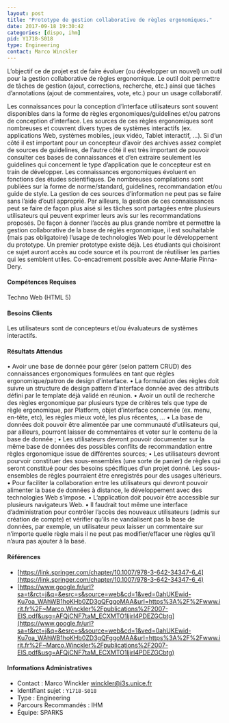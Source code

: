 ```yaml
---
layout: post
title: "Prototype de gestion collaborative de règles ergonomiques."
date: 2017-09-18 19:30:42
categories: [dispo, ihm]
pid: Y1718-S018
type: Engineering
contact: Marco Winckler
---
```

       
L’objectif ce de projet est de faire évoluer (ou développer un nouvel) un outil pour la gestion collaborative de règles ergonomique. Le outil doit permettre de tâches de gestion (ajout, corrections, recherche, etc.) ainsi que tâches d’annotations (ajout de commentaires, vote, etc.) pour un usage collaboratif.

Les connaissances pour la conception d’interface utilisateurs sont souvent disponibles dans la forme de règles ergonomiques/guidelines et/ou patrons de conception d’interface. Les sources de ces règles ergonomiques sont nombreuses et couvrent divers types de systèmes interactifs (ex. applications Web, systèmes mobiles, jeux vidéo, Tablet interactif, …). Si d’un côté il est important pour un concepteur d’avoir des archives assez complet de sources de guidelines, de l’autre côté il est très important de pouvoir consulter ces bases de connaissances et d’en extraire seulement les guidelines qui concernent le type d’application que le concepteur est en train de développer. 
Les connaissances ergonomiques évoluent en fonctions des études scientifiques. De nombreuses compilations sont publiées sur la forme de norme/standard, guidelines, recommandation et/ou guide de style. La gestion de ces sources d’information ne peut pas se faire sans l’aide d’outil approprié. Par ailleurs, la gestion de ces connaissances peut se faire de façon plus aisé si les tâches sont partagées entre plusieurs utilisateurs qui peuvent exprimer leurs avis sur les recommandations proposés. 
De façon à donner l’accès au plus grande nombre et permettre la gestion collaborative de la base de réglés ergonomique, il est souhaitable (mais pas obligatoire) l’usage de technologies Web pour le développement du prototype.
Un premier prototype existe déjà. Les étudiants qui choisiront ce sujet auront accès au code source et ils pourront de réutiliser les parties qui les semblent utiles. 
Co-encadrement possible avec Anne-Marie Pinna-Dery.

#### Compétences Requises
Techno Web (HTML 5)



     

#### Besoins Clients
Les utilisateurs sont de concepteurs et/ou évaluateurs de systèmes interactifs.

#### Résultats Attendus
•	Avoir une base de donnée pour gérer (selon pattern CRUD) des connaissances ergonomiques formulées en tant que règles ergonomique/patron de design d’interface. 
•	La formulation des règles doit suivre un structure de design pattern d’interface donnée avec des attributs défini par le template déjà validé en réunion.
•	Avoir un outil de recherche des règles ergonomique par plusieurs type de critères tels que type de règle ergonomique, par Platform, objet d’interface concernée (ex. menu, en-tête, etc), les règles mieux voté, les plus récentes, …
•	La base de données doit pouvoir être alimentée par une communauté d’utilisateurs qui, par ailleurs, pourront laisser de commentaires et voter sur le contenu de la base de donnée ; 
•	Les utilisateurs devront pouvoir documenter sur la même base de données des possibles conflits de recommandation entre règles ergonomique issue de différentes sources; 
•	Les utilisateurs devront pourvoir constituer des sous-ensembles (une sorte de panier) de règles qui seront constitué pour des besoins spécifiques d’un projet donné.  Les sous-ensembles de règles pourraient être enregistrés pour des usages ultérieurs. 
•	Pour faciliter la collaboration entre les utilisateurs qui devront pouvoir alimenter la base de données à distance, le développement avec des technologies Web s’impose. 
•	L’application doit pouvoir être accessible sur plusieurs navigateurs Web. 
•	Il faudrait tout même une interface d’administration pour contrôler l’accès des nouveaux utilisateurs (admis sur création de compte) et vérifier qu’ils ne vandalisent pas la base de données, par exemple, un utilisateur peux laisser un commentaire sur n’importe quelle règle mais il ne peut pas modifier/effacer une règles qu’il n’aura pas ajouter à la basé. 


#### Références

  * [https://link.springer.com/chapter/10.1007/978-3-642-34347-6_4](https://link.springer.com/chapter/10.1007/978-3-642-34347-6_4)
  * [https://www.google.fr/url?sa=t&rct=j&q=&esrc=s&source=web&cd=1&ved=0ahUKEwid-Ku7oa_WAhWB1hoKHb0ZD3gQFggoMAA&url=https%3A%2F%2Fwww.irit.fr%2F~Marco.Winckler%2Fpublications%2F2007-EIS.pdf&usg=AFQjCNF7taM_ECXMTO1ljirl4PDEZGCbtg](https://www.google.fr/url?sa=t&rct=j&q=&esrc=s&source=web&cd=1&ved=0ahUKEwid-Ku7oa_WAhWB1hoKHb0ZD3gQFggoMAA&url=https%3A%2F%2Fwww.irit.fr%2F~Marco.Winckler%2Fpublications%2F2007-EIS.pdf&usg=AFQjCNF7taM_ECXMTO1ljirl4PDEZGCbtg)

#### Informations Administratives
  * Contact : Marco Winckler <winckler@i3s.unice.fr>
  * Identifiant sujet : `Y1718-S018`
  * Type : Engineering
  * Parcours Recommandés : IHM
  * Équipe: SPARKS

     